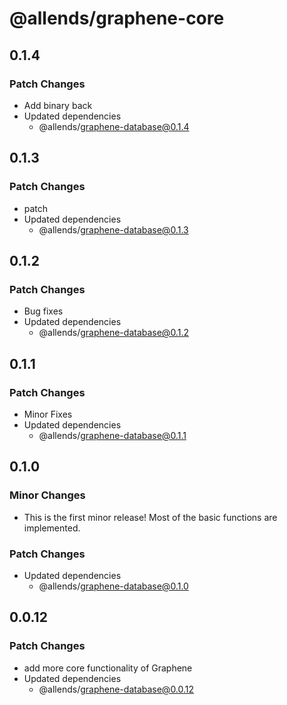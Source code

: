 # @allends/graphene-core

## 0.1.4

### Patch Changes

- Add binary back
- Updated dependencies
  - @allends/graphene-database@0.1.4

## 0.1.3

### Patch Changes

- patch
- Updated dependencies
  - @allends/graphene-database@0.1.3

## 0.1.2

### Patch Changes

- Bug fixes
- Updated dependencies
  - @allends/graphene-database@0.1.2

## 0.1.1

### Patch Changes

- Minor Fixes
- Updated dependencies
  - @allends/graphene-database@0.1.1

## 0.1.0

### Minor Changes

- This is the first minor release! Most of the basic functions are implemented.

### Patch Changes

- Updated dependencies
  - @allends/graphene-database@0.1.0

## 0.0.12

### Patch Changes

- add more core functionality of Graphene
- Updated dependencies
  - @allends/graphene-database@0.0.12
